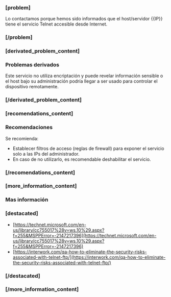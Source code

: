 ### [problem]
Lo contactamos porque hemos sido informados que el host/servidor {{IP}} tiene el servicio Telnet accesible desde Internet.
### [/problem]


### [derivated_problem_content]
### Problemas derivados
Este servicio no utiliza encriptación y puede revelar información sensible o el host bajo su administración podría llegar a ser usado para controlar el dispositivo remotamente.

### [/derivated_problem_content]


### [recomendations_content]
### Recomendaciones
Se recomienda:

* Establecer filtros de acceso (reglas de firewall) para exponer el servicio solo a las IPs del administrador.
* En caso de no utilizarlo, es recomendable deshabilitar el servicio.
### [/recomendations_content]


### [more_information_content]
### Mas información
### [destacated]
* [https://technet.microsoft.com/en-us/library/cc755017%28v=ws.10%29.aspx?f=255&MSPPError=-2147217396](https://technet.microsoft.com/en-us/library/cc755017%28v=ws.10%29.aspx?f=255&MSPPError=-2147217396)
* [https://interwork.com/qa-how-to-eliminate-the-security-risks-associated-with-telnet-ftp/](https://interwork.com/qa-how-to-eliminate-the-security-risks-associated-with-telnet-ftp/)
### [/destacated]

### [/more_information_content]
